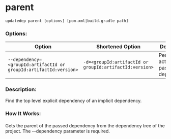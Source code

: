 # parent

```
updatedep parent [options] [pom.xml|build.gradle path]
```

###
### Options:

 | Option                                                             | Shortened Option                                         | Description                              |
 |--------------------------------------------------------------------|----------------------------------------------------------|------------------------------------------|
 | `--dependency=<groupId:artifactId or groupId:artifactId:version>`  | `-d=<groupId:artifactId or groupId:artifactId:version>`  | Perform action to the passed dependency. |

####
### Description:
Find the top level explicit dependency of an implicit dependency.
### How It Works:
####
Gets the parent of the passed dependency from the dependency tree of the project. The --dependency parameter is required.
